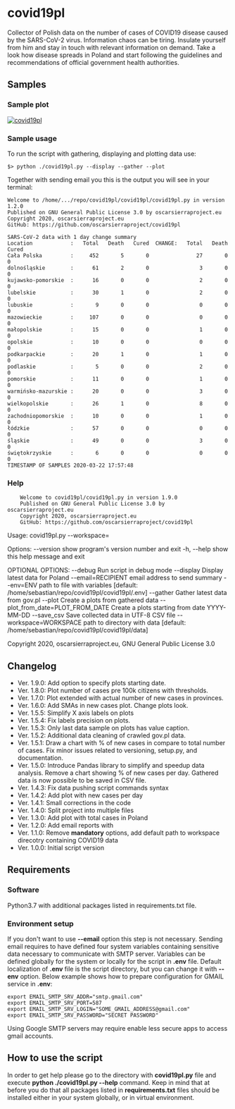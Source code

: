 # covid19pl
Collector of Polish data on the number of cases of COVID19 disease caused by the
SARS-CoV-2 virus. Information chaos can be tiring. Insulate yourself from him
and stay in touch with relevant information on demand. Take a look how disease
spreads in Poland and start following the guidelines and recommendations of
official government health authorities.

## Samples

### Sample plot
[![covid19pl](https://user-images.githubusercontent.com/48877800/98136851-a757c280-1ec1-11eb-9e18-4fe85da02684.png)
](url)

### Sample usage
To run the script with gathering, displaying and plotting data use:
```
$> python ./covid19pl.py --display --gather --plot
```
Together with sending email you this is the output you will see in your terminal:
```
Welcome to /home/.../repo/covid19pl/covid19pl/covid19pl.py in version 1.2.0
Published on GNU General Public License 3.0 by oscarsierraproject.eu
Copyright 2020, oscarsierraproject.eu
GitHub: https://github.com/oscarsierraproject/covid19pl

SARS-CoV-2 data with 1 day change summary
Location            :   Total   Death   Cured  CHANGE:   Total   Death   Cured
Cała Polska         :     452       5       0               27       0       0
dolnośląskie        :      61       2       0                3       0       0
kujawsko-pomorskie  :      16       0       0                2       0       0
lubelskie           :      30       1       0                2       0       0
lubuskie            :       9       0       0                0       0       0
mazowieckie         :     107       0       0                0       0       0
małopolskie         :      15       0       0                1       0       0
opolskie            :      10       0       0                0       0       0
podkarpackie        :      20       1       0                1       0       0
podlaskie           :       5       0       0                2       0       0
pomorskie           :      11       0       0                1       0       0
warmińsko-mazurskie :      20       0       0                3       0       0
wielkopolskie       :      26       1       0                8       0       0
zachodniopomorskie  :      10       0       0                1       0       0
łódzkie             :      57       0       0                0       0       0
śląskie             :      49       0       0                3       0       0
świętokrzyskie      :       6       0       0                0       0       0
TIMESTAMP OF SAMPLES 2020-03-22 17:57:48
```

### Help

        Welcome to covid19pl/covid19pl.py in version 1.9.0
        Published on GNU General Public License 3.0 by oscarsierraproject.eu
        Copyright 2020, oscarsierraproject.eu
        GitHub: https://github.com/oscarsierraproject/covid19pl

Usage: covid19pl.py --workspace=<PATH>

Options:
  --version             show program's version number and exit
  -h, --help            show this help message and exit

  OPTIONAL OPTIONS:
    --debug             Run script in debug mode
    --display           Display latest data for Poland
    --email=RECIPIENT   email address to send summary
    --env=ENV           path to file with variables [default:
                        /home/sebastian/repo/covid19pl/covid19pl/.env]
    --gather            Gather latest data from gov.pl
    --plot              Create a plots from gathered data
    --plot_from_date=PLOT_FROM_DATE
                        Create a plots starting from date YYYY-MM-DD
    --save_csv          Save collected data in UTF-8 CSV file
    --workspace=WORKSPACE
                        path to directory with data [default:
                        /home/sebastian/repo/covid19pl/covid19pl/data]

Copyright 2020, oscarsierraproject.eu, GNU General Public License 3.0


## Changelog

  - Ver. 1.9.0:  Add option to specify plots starting date.
  - Ver. 1.8.0:  Plot number of cases pre 100k citizens with thresholds.
  - Ver. 1.7.0:  Plot extended with actual number of new cases in provinces.
  - Ver. 1.6.0:  Add SMAs in new cases plot. Change plots look.
  - Ver. 1.5.5:  Simplify X axis labels on plots
  - Ver. 1.5.4:  Fix labels precision on plots.
  - Ver. 1.5.3:  Only last data sample on plots has value caption.
  - Ver. 1.5.2:  Additional data cleaning of crawled gov.pl data.
  - Ver. 1.5.1:  Draw a chart with % of new cases in compare to total number of
    cases. Fix minor issues related to versioning, setup.py, and documentation.
  - Ver. 1.5.0:  Introduce Pandas library to simplify and speedup data analysis.
    Remove a chart showing % of new cases per day.  Gathered data is now possible
    to be saved in CSV file.
  - Ver. 1.4.3:  Fix data pushing script commands syntax
  - Ver. 1.4.2:  Add plot with new cases per day
  - Ver. 1.4.1:  Small corrections in the code
  - Ver. 1.4.0:  Split project into multiple files
  - Ver. 1.3.0:  Add plot with total cases in Poland
  - Ver. 1.2.0:  Add email reports with
  - Ver. 1.1.0:  Remove **mandatory** options, add default path to
                 workspace direcotry containing COVID19 data
  - Ver. 1.0.0:  Initial script version

## Requirements
### Software
Python3.7 with additional packages listed in requirements.txt file.

### Environment setup
If you don't want to use **--email** option this step is not necessary.
Sending email requires to have defined four system variables containing
sensitive data necessary to communicate with SMTP server. Variables can be
defined globally for the system or locally for the script in **.env** file.
Default localization of **.env** file is the script directory, but you can
change it with **--env** option.
Below example shows how to prepare configuration for GMAIL service in **.env**:
```
export EMAIL_SMTP_SRV_ADDR="smtp.gmail.com"
export EMAIL_SMTP_SRV_PORT=587
export EMAIL_SMTP_SRV_LOGIN="SOME_GMAIL_ADDRESS@gmail.com"
export EMAIL_SMTP_SRV_PASSWORD="SECRET PASSWORD"
```
Using Google SMTP servers may require enable less secure apps to access
gmail accounts.

## How to use the script
In order to get help please go to the directory with **covid19pl.py** file and
execute **python ./covid19pl.py --help** command. Keep in mind that at before
you do that all packages listed in **requirements.txt** files should be
installed either in your system globally, or in virtual environment.
